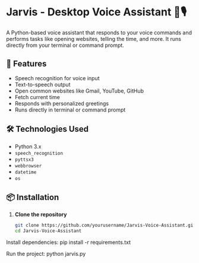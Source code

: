 # Jarvis - Desktop Voice Assistant 🧠🎙️

A Python-based voice assistant that responds to your voice commands and performs tasks like opening websites, telling the time, and more. It runs directly from your terminal or command prompt.

## 🚀 Features

- Speech recognition for voice input
- Text-to-speech output
- Open common websites like Gmail, YouTube, GitHub
- Fetch current time
- Responds with personalized greetings
- Runs directly in terminal or command prompt

## 🛠️ Technologies Used

- Python 3.x
- `speech_recognition`
- `pyttsx3`
- `webbrowser`
- `datetime`
- `os`

## 📦 Installation

1. **Clone the repository**
   ```bash
   git clone https://github.com/yourusername/Jarvis-Voice-Assistant.git
   cd Jarvis-Voice-Assistant

Install dependencies: pip install -r requirements.txt

Run the project: python jarvis.py
